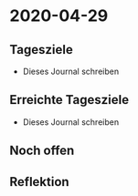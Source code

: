 # 2020-04-29
## Tagesziele
* Dieses Journal schreiben
## Erreichte Tagesziele
* Dieses Journal schreiben
## Noch offen
## Reflektion